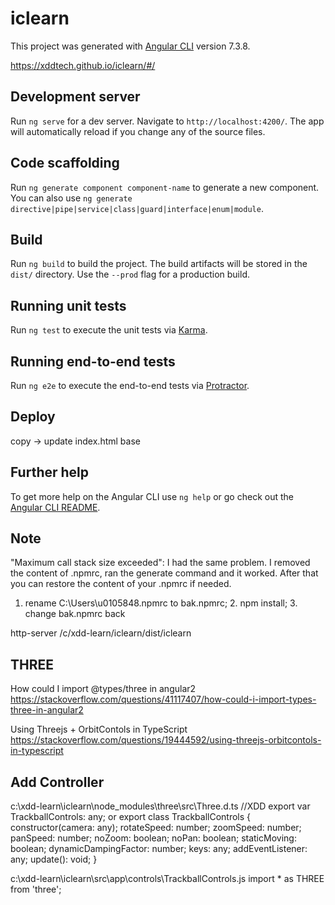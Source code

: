 # iclearn

This project was generated with [Angular CLI](https://github.com/angular/angular-cli) version 7.3.8.

https://xddtech.github.io/iclearn/#/

## Development server

Run `ng serve` for a dev server. Navigate to `http://localhost:4200/`. The app will automatically reload if you change any of the source files.

## Code scaffolding

Run `ng generate component component-name` to generate a new component. You can also use `ng generate directive|pipe|service|class|guard|interface|enum|module`.

## Build

Run `ng build` to build the project. The build artifacts will be stored in the `dist/` directory. Use the `--prod` flag for a production build.

## Running unit tests

Run `ng test` to execute the unit tests via [Karma](https://karma-runner.github.io).

## Running end-to-end tests

Run `ng e2e` to execute the end-to-end tests via [Protractor](http://www.protractortest.org/).

## Deploy
copy -> update index.html base
<base href="/iclearn/"> <!-- for deploy -->

## Further help

To get more help on the Angular CLI use `ng help` or go check out the [Angular CLI README](https://github.com/angular/angular-cli/blob/master/README.md).

## Note
"Maximum call stack size exceeded":
I had the same problem. I removed the content of .npmrc, ran the generate command and it worked. After that you can restore the content of your .npmrc if needed.
1. rename C:\Users\u0105848\.npmrc to bak.npmrc; 2. npm install; 3. change bak.npmrc back

http-server /c/xdd-learn/iclearn/dist/iclearn

## THREE
How could I import @types/three in angular2
https://stackoverflow.com/questions/41117407/how-could-i-import-types-three-in-angular2

Using Threejs + OrbitContols in TypeScript
https://stackoverflow.com/questions/19444592/using-threejs-orbitcontols-in-typescript

## Add Controller
c:\xdd-learn\iclearn\node_modules\three\src\Three.d.ts
//XDD
export var TrackballControls: any;
or
export class TrackballControls {
    constructor(camera: any);
    rotateSpeed: number;
    zoomSpeed: number;
    panSpeed: number;
    noZoom: boolean;
    noPan: boolean;
    staticMoving: boolean;
    dynamicDampingFactor: number;
    keys: any;
    addEventListener: any;
    update(): void;
}

c:\xdd-learn\iclearn\src\app\controls\TrackballControls.js
import * as THREE from 'three';